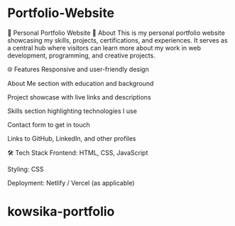 # Portfolio-Website
💼 Personal Portfolio Website
📌 About
This is my personal portfolio website showcasing my skills, projects, certifications, and experiences. It serves as a central hub where visitors can learn more about my work in web development, programming, and creative projects.

🌐 Features
Responsive and user-friendly design

About Me section with education and background

Project showcase with live links and descriptions

Skills section highlighting technologies I use

Contact form to get in touch

Links to GitHub, LinkedIn, and other profiles

🛠️ Tech Stack
Frontend: HTML, CSS, JavaScript

Styling: CSS

Deployment: Netlify / Vercel (as applicable)

# kowsika-portfolio

